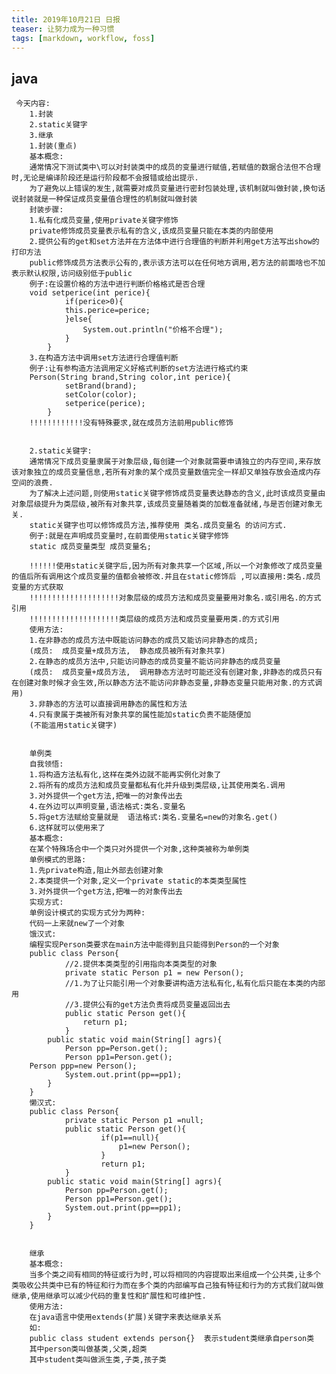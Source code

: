 ```yaml
---
title: 2019年10月21日 日报 
teaser: 让努力成为一种习惯
tags: [markdown, workflow, foss]
---
```

## java
     今天内容:
		1.封装
		2.static关键字
		3.继承
		1.封装(重点)
		基本概念:
		通常情况下测试类中\可以对封装类中的成员的变量进行赋值,若赋值的数据合法但不合理时,无论是编译阶段还是运行阶段都不会报错或给出提示.
		为了避免以上错误的发生,就需要对成员变量进行密封包装处理,该机制就叫做封装,换句话说封装就是一种保证成员变量值合理性的机制就叫做封装
		封装步骤:
		1.私有化成员变量,使用private关键字修饰
		private修饰成员变量表示私有的含义,该成员变量只能在本类的内部使用
		2.提供公有的get和set方法并在方法体中进行合理值的判断并利用get方法写出show的打印方法
		public修饰成员方法表示公有的,表示该方法可以在任何地方调用,若方法的前面啥也不加表示默认权限,访问级别低于public
		例子:在设置价格的方法中进行判断价格格式是否合理	
		void setperice(int perice){
				if(perice>0){
				this.perice=perice;
				}else{
					System.out.println("价格不合理");
				}
			}
		3.在构造方法中调用set方法进行合理值判断
		例子:让有参构造方法调用定义好格式判断的set方法进行格式约束
		Person(String brand,String color,int perice){
				setBrand(brand);
				setColor(color);
				setperice(perice);
			}
		!!!!!!!!!!!!没有特殊要求,就在成员方法前用public修饰


		2.static关键字:
		通常情况下成员变量隶属于对象层级,每创建一个对象就需要申请独立的内存空间,来存放该对象独立的成员变量信息,若所有对象的某个成员变量数值完全一样却又单独存放会造成内存空间的浪费.			 
		为了解决上述问题,则使用static关键字修饰成员变量表达静态的含义,此时该成员变量由对象层级提升为类层级,被所有对象共享,该成员变量随着类的加载准备就绪,与是否创建对象无关.
		static关键字也可以修饰成员方法,推荐使用 类名.成员变量名 的访问方式.
		例子:就是在声明成员变量时,在前面使用static关键字修饰
		static 成员变量类型 成员变量名;

		!!!!!!使用static关键字后,因为所有对象共享一个区域,所以一个对象修改了成员变量的值后所有调用这个成员变量的值都会被修改.并且在static修饰后 ,可以直接用:类名.成员变量的方式获取
		!!!!!!!!!!!!!!!!!!!!对象层级的成员方法和成员变量要用对象名.或引用名.的方式引用
		!!!!!!!!!!!!!!!!!!!!类层级的成员方法和成员变量要用类.的方式引用
		使用方法:
		1.在非静态的成员方法中既能访问静态的成员又能访问非静态的成员;
		(成员:  成员变量+成员方法,  静态成员被所有对象共享)
		2.在静态的成员方法中,只能访问静态的成员变量不能访问非静态的成员变量
		(成员:  成员变量+成员方法,  调用静态方法时可能还没有创建对象,非静态的成员只有在创建对象时候才会生效,所以静态方法不能访问非静态变量,非静态变量只能用对象.的方式调用)
		3.非静态的方法可以直接调用静态的属性和方法
		4.只有隶属于类被所有对象共享的属性能加static负责不能随便加
		(不能滥用static关键字)


		单例类
		自我领悟:
		1.将构造方法私有化,这样在类外边就不能再实例化对象了
		2.将所有的成员方法和成员变量都私有化并升级到类层级,让其使用类名.调用
		3.对外提供一个get方法,把唯一的对象传出去
		4.在外边可以声明变量,语法格式:类名.变量名
		5.将get方法赋给变量就是  语法格式:类名.变量名=new的对象名.get()
		6.这样就可以使用来了
		基本概念:
		在某个特殊场合中一个类只对外提供一个对象,这种类被称为单例类
		单例模式的思路:
		1.先private构造,阻止外部去创建对象
		2.本类提供一个对象,定义一个private static的本类类型属性
		3.对外提供一个get方法,把唯一的对象传出去
		实现方式:
		单例设计模式的实现方式分为两种:
		代码一上来就new了一个对象
		饿汉式:
		编程实现Person类要求在main方法中能得到且只能得到Person的一个对象
		public class Person{
				//2.提供本类类型的引用指向本类类型的对象
				private static Person p1 = new Person();
				//1.为了让只能引用一个对象要讲构造方法私有化,私有化后只能在本类的内部用
				//3.提供公有的get方法负责将成员变量返回出去
				public static Person get(){
					return p1;
				}
			public static void main(String[] agrs){
				Person pp=Person.get();
				Person pp1=Person.get();
		Person ppp=new Person();
				System.out.print(pp==pp1);
			}
		}
		懒汉式:
		public class Person{
				private static Person p1 =null;
				public static Person get(){
						if(p1==null){
							p1=new Person();
						}
						return p1;
				}	
			public static void main(String[] agrs){
				Person pp=Person.get();
				Person pp1=Person.get();
				System.out.print(pp==pp1);
			}
		}


		继承
		基本概念:
		当多个类之间有相同的特征或行为时,可以将相同的内容提取出来组成一个公共类,让多个类吸收公共类中已有的特征和行为而在多个类的内部编写自己独有特征和行为的方式我们就叫做继承,使用继承可以减少代码的重复性和扩展性和可维护性.
		使用方法:
		在java语言中使用extends(扩展)关键字来表达继承关系
		如:
		public class student extends person{}  表示student类继承自person类
		其中person类叫做基类,父类,超类
		其中student类叫做派生类,子类,孩子类

